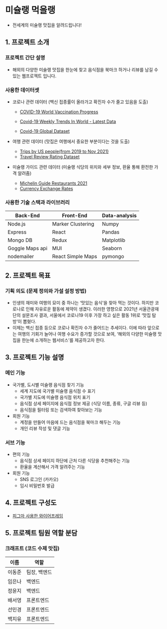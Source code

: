 # 미슐랭 먹을랭

- 전세계의 미슐랭 맛집을 알려드립니다!

## 1. 프로젝트 소개

### 프로젝트 간단 설명

- 해외의 다양한 미슐랭 맛집을 한눈에 찾고 음식점을 북마크 하거나 리뷰를 남길 수 있는 웹프로젝트 입니다.

### 사용한 데이터셋

- 코로나 관련 데이터 (백신 접종률이 올라가고 확진자 수가 줄고 있음을 도출)

  - [COVID-19 World Vaccination Progress](https://www.kaggle.com/datasets/gpreda/covid-world-vaccination-progress)
  - [Covid-19 Weekly Trends In World - Latest Data](https://www.kaggle.com/datasets/anandhuh/covid19-weekly-trends-in-world-latest-data)

  - [Covid-19 Global Dataset](https://www.kaggle.com/datasets/josephassaker/covid19-global-dataset)

- 여행 관련 데이터 (맛집은 여행에서 중요한 부분이다는 것을 도출)

  - [Trips by US people(from 2019 to Nov 2021)](https://www.kaggle.com/datasets/ramjasmaurya/trips-by-distancefrom-2019-to-nov-2021)
  - [Travel Review Rating Dataset](https://www.kaggle.com/datasets/wirachleelakiatiwong/travel-review-rating-dataset)

- 미슐랭 가이드 관련 데이터 (미슐랭 식당의 위치와 세부 정보, 환율 통해 환전한 가격 알려줌)

  - [Michelin Guide Restaurants 2021](https://www.kaggle.com/datasets/ngshiheng/michelin-guide-restaurants-2021?select=michelin_my_maps.csv)
  - [Currency Exchange Rates](https://www.kaggle.com/datasets/ruchi798/currency-exchange-rates)

### 사용한 기술 스택과 라이브러리

| Back-End        | Front-End         | Data-analysis |
| --------------- | ----------------- | ------------- |
| Node.js         | Marker Clustering | Numpy         |
| Express         | React             | Pandas        |
| Mongo DB        | Redux             | Matplotlib    |
| Goggle Maps api | MUI               | Seaborn       |
| nodemailer      | React Simple Maps | pymongo       |

## 2. 프로젝트 목표

### 기획 의도 (문제 정의와 가설 설정 방법)

- 인생의 재미와 여행의 묘미 중 하나는 ‘맛있는 음식’을 찾아 먹는 것이다. 하지만 코로나로 인해 자유로운 활동에 제약이 생겼다. 이러한 영향으로 2021년 서울관광재단의 설문조사 결과, 서울에서 코로나19 이후 가장 하고 싶은 활동 1위로 ‘맛집 탐방’이 뽑혔다.
- 이제는 백신 접종 등으로 코로나 확진자 수가 줄어드는 추세이다. 이에 따라 앞으로는 여행의 기회가 늘어나 여행 수요가 증가할 것으로 보여, ‘해외의 다양한 미슐랭 맛집을 한눈에 소개하는 웹서비스’를 제공하고자 한다.

## 3. 프로젝트 기능 설명

### 메인 기능

- 국가별, 도시별 미슐랭 음식점 찾기 기능
  - 세계 지도에 국가별 미슐랭 음식점 수 표기
  - 국가별 지도에 미슐랭 음식점 위치 표기
  - 음식점 상세 페이지에 음식점 정보 제공 (식당 이름, 종류, 구글 리뷰 등)
  - 음식점을 필터링 또는 검색하여 찾아보는 기능
- 회원 기능
  - 계정을 만들어 마음에 드는 음식점을 북마크 해두는 기능
  - 개인 리뷰 작성 및 댓글 기능

### 서브 기능

- 편의 기능
  - 음식점 상세 페이지 하단에 근처 다른 식당을 추천해주는 기능
  - 환율을 계산해서 가격 알려주는 기능
- 회원 기능
  - SNS 로그인 (카카오)
  - 임시 비밀번호 발급

## 4. 프로젝트 구성도

- [피그마 사용한 와이어프레임](https://www.figma.com/file/0D7Nak8ICaCEyJGaG0boSr/%ED%8E%98%EC%9D%B4%EC%A7%80-%EA%B5%AC%EC%83%81?node-id=0%3A1)

## 5. 프로젝트 팀원 역할 분담

### 크래프트 (코드 수제 맛집)

| 이름   | 역할         |
| ------ | ------------ |
| 이동준 | 팀장, 백엔드 |
| 임은나 | 백엔드       |
| 정윤지 | 백엔드       |
| 배서영 | 프론트엔드   |
| 선민경 | 프론트엔드   |
| 백지유 | 프론트엔드   |
